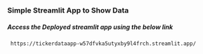 ### Simple Streamlit App to Show Data

##### Access the Deployed streamlit app using the below link
``` https://tickerdataapp-w57dfvka5utyxby9l4frch.streamlit.app/```
